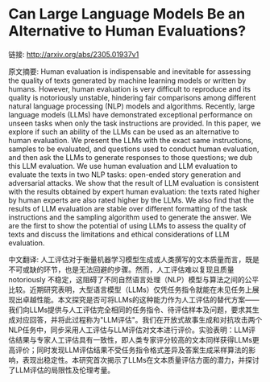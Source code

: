 # Can Large Language Models Be an Alternative to Human Evaluations?

链接: http://arxiv.org/abs/2305.01937v1

原文摘要:
Human evaluation is indispensable and inevitable for assessing the quality of
texts generated by machine learning models or written by humans. However, human
evaluation is very difficult to reproduce and its quality is notoriously
unstable, hindering fair comparisons among different natural language
processing (NLP) models and algorithms. Recently, large language models (LLMs)
have demonstrated exceptional performance on unseen tasks when only the task
instructions are provided. In this paper, we explore if such an ability of the
LLMs can be used as an alternative to human evaluation. We present the LLMs
with the exact same instructions, samples to be evaluated, and questions used
to conduct human evaluation, and then ask the LLMs to generate responses to
those questions; we dub this LLM evaluation. We use human evaluation and LLM
evaluation to evaluate the texts in two NLP tasks: open-ended story generation
and adversarial attacks. We show that the result of LLM evaluation is
consistent with the results obtained by expert human evaluation: the texts
rated higher by human experts are also rated higher by the LLMs. We also find
that the results of LLM evaluation are stable over different formatting of the
task instructions and the sampling algorithm used to generate the answer. We
are the first to show the potential of using LLMs to assess the quality of
texts and discuss the limitations and ethical considerations of LLM evaluation.

中文翻译:
人工评估对于衡量机器学习模型生成或人类撰写的文本质量而言，既是不可或缺的环节，也是无法回避的步骤。然而，人工评估难以复现且质量 notoriously 不稳定，这阻碍了不同自然语言处理（NLP）模型与算法之间的公平比较。近期研究表明，大型语言模型（LLMs）仅凭任务指令就能在未见任务上展现出卓越性能。本文探究是否可将LLMs的这种能力作为人工评估的替代方案——我们向LLMs提供与人工评估完全相同的任务指令、待评估样本及问题，要求其生成对应回答，并将此过程称为"LLM评估"。我们在开放式故事生成和对抗攻击两个NLP任务中，同步采用人工评估与LLM评估对文本进行评价。实验表明：LLM评估结果与专家人工评估具有一致性，即人类专家评分较高的文本同样获得LLMs更高评价；同时发现LLM评估结果不受任务指令格式差异及答案生成采样算法的影响，表现出稳定性。本研究首次揭示了LLMs在文本质量评估方面的潜力，并探讨了LLM评估的局限性及伦理考量。
